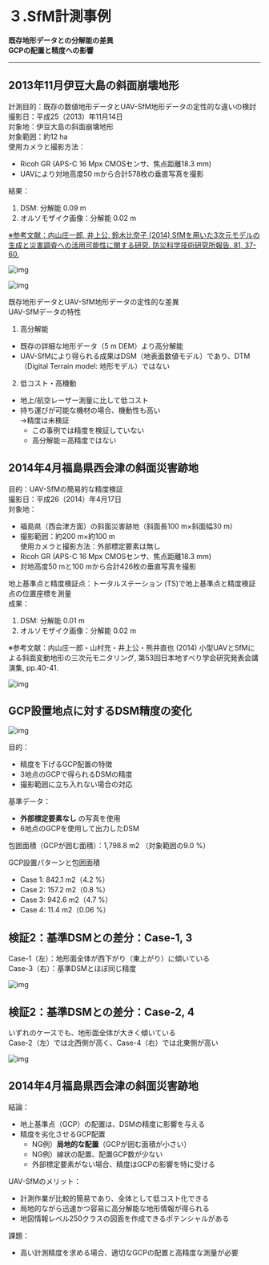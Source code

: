 # ３.SfM計測事例
**既存地形データとの分解能の差異**  
**GCPの配置と精度への影響**

---

## 2013年11月伊豆大島の斜面崩壊地形

計測目的：既存の数値地形データとUAV-SfM地形データの定性的な違いの検討  
撮影日：平成25（2013）年11月14日  
対象地：伊豆大島の斜面崩壊地形  
対象範囲：約12 ha  
使用カメラと撮影方法：
  - Ricoh GR (APS-C 16 Mpx CMOSセンサ、焦点距離18.3 mm)
  - UAVにより対地高度50 mから合計578枚の垂直写真を撮影   

結果：
  1. DSM: 分解能 0.09 m
  2. オルソモザイク画像：分解能 0.02 m

[※参考文献：内山庄一郎, 井上公, 鈴木比奈子 (2014) SfMを用いた3次元モデルの生成と災害調査への活用可能性に関する研究. 防災科学技術研究所報告. 81, 37-60.](https://dil-opac.bosai.go.jp/publication/nied_report/PDF/81/81-4uchiyama.pdf)

![img](./pic/1.png)

![img](./pic/2.png)

既存地形データとUAV-SfM地形データの定性的な差異  
UAV-SfMデータの特性  
1. 高分解能
  - 既存の詳細な地形データ（5 m DEM）より高分解能
  - UAV-SfMにより得られる成果はDSM（地表面数値モデル）であり、DTM（Digital Terrain model: 地形モデル）ではない
2. 低コスト・高機動
  - 地上/航空レーザー測量に比して低コスト
  - 持ち運びが可能な機材の場合、機動性も高い  
  →精度は未検証
    - この事例では精度を検証していない
    - 高分解能＝高精度ではない

## 2014年4月福島県西会津の斜面災害跡地

目的：UAV-SfMの簡易的な精度検証  
撮影日：平成26（2014）年4月17日  
対象地：
  - 福島県（西会津方面）の斜面災害跡地（斜面長100 m×斜面幅30 m）  
  - 撮影範囲：約200 m×約100 m  
使用カメラと撮影方法：外部標定要素は無し  
  - Ricoh GR (APS-C 16 Mpx CMOSセンサ、焦点距離18.3 mm)  
  - 対地高度50 mと100 mから合計426枚の垂直写真を撮影

地上基準点と精度検証点：トータルステーション (TS)で地上基準点と精度検証点の位置座標を測量  
成果：
  1. DSM: 分解能 0.01 m
  2. オルソモザイク画像：分解能 0.02 m

※参考文献：内山庄一郎・山村充・井上公・熊井直也 (2014) 小型UAVとSfMによる斜面変動地形の三次元モニタリング, 第53回日本地すべり学会研究発表会講演集, pp.40-41.

![img](./pic/3.png)

## GCP設置地点に対するDSM精度の変化

![img](./pic/4.png)

目的：
- 精度を下げるGCP配置の特徴
- 3地点のGCPで得られるDSMの精度
- 撮影範囲に立ち入れない場合の対応  

基準データ：
- **外部標定要素なし** の写真を使用
- 6地点のGCPを使用して出力したDSM  

包囲面積（GCPが囲む面積）：1,798.8 m2
（対象範囲の9.0 %）

GCP設置パターンと包囲面積  
  - Case 1: 842.1 m2（4.2 %）
  - Case 2: 157.2 m2（0.8 %）
  - Case 3: 942.6 m2（4.7 %）
  - Case 4: 11.4 m2（0.06 %）

## 検証2：基準DSMとの差分：Case-1, 3
Case-1（左）：地形面全体が西下がり（東上がり）に傾いている  
Case-3（右）：基準DSMとほぼ同じ精度

![img](./pic/5.png)

## 検証2：基準DSMとの差分：Case-2, 4

いずれのケースでも、地形面全体が大きく傾いている  
Case-2（左）では北西側が高く、Case-4（右）では北東側が高い

![img](./pic/6.png)

## 2014年4月福島県西会津の斜面災害跡地
結論：
  - 地上基準点（GCP）の配置は、DSMの精度に影響を与える
  - 精度を劣化させるGCP配置
    - NG例）**局地的な配置**（GCPが囲む面積が小さい）
    - NG例）線状の配置、配置GCP数が少ない
    - 外部標定要素がない場合、精度はGCPの影響を特に受ける

UAV-SfMのメリット：  
  - 計測作業が比較的簡易であり、全体として低コスト化できる
  - 局地的ながら迅速かつ容易に高分解能な地形情報が得られる
  - 地図情報レベル250クラスの図面を作成できるポテンシャルがある  

課題：
  - 高い計測精度を求める場合、適切なGCPの配置と高精度な測量が必要

